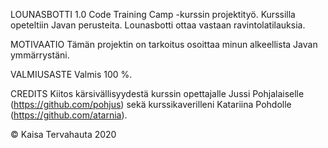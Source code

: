 LOUNASBOTTI 1.0
Code Training Camp -kurssin projektityö. Kurssilla opeteltiin Javan perusteita. Lounasbotti ottaa vastaan ravintolatilauksia. 

MOTIVAATIO
Tämän projektin on tarkoitus osoittaa minun alkeellista Javan ymmärrystäni. 

VALMIUSASTE
Valmis 100 %. 

CREDITS
Kiitos kärsivällisyydestä kurssin opettajalle Jussi Pohjalaiselle (https://github.com/pohjus) sekä kurssikaverilleni Katariina Pohdolle (https://github.com/atarnia). 



© Kaisa Tervahauta 2020
